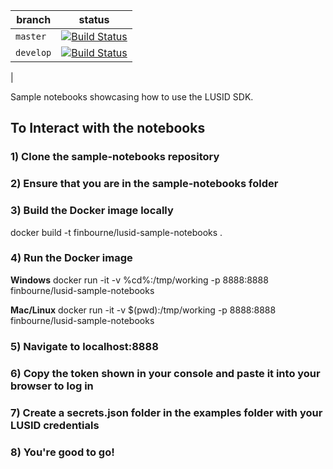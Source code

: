 
| branch | status |
| --- | --- |
| `master` |  [![Build Status](https://travis-ci.org/finbourne/sample-notebooks.svg?branch=master)](https://travis-ci.org/finbourne/sample-notebooks) |
| `develop` | [![Build Status](https://travis-ci.org/finbourne/sample-notebooks.svg?branch=develop)](https://travis-ci.org/finbourne/sample-notebooks)
 |

Sample notebooks showcasing how to use the LUSID SDK.

## To Interact with the notebooks

### 1) Clone the sample-notebooks repository

### 2) Ensure that you are in the sample-notebooks folder

### 3) Build the Docker image locally

docker build -t finbourne/lusid-sample-notebooks .

### 4) Run the Docker image

**Windows**
docker run -it -v %cd%:/tmp/working -p 8888:8888 finbourne/lusid-sample-notebooks

**Mac/Linux**
docker run -it -v $(pwd):/tmp/working -p 8888:8888 finbourne/lusid-sample-notebooks

### 5) Navigate to localhost:8888

### 6) Copy the token shown in your console and paste it into your browser to log in

### 7) Create a secrets.json folder in the examples folder with your LUSID credentials

### 8) You're good to go!
